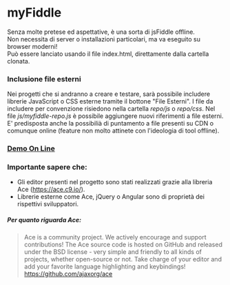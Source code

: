# myFiddle
Senza molte pretese ed aspettative, è una sorta di jsFiddle offline.<br/>
Non necessita di server o installazioni particolari, ma va eseguito su browser moderni!<br/>
Può essere lanciato usando il file index.html, direttamente dalla cartella clonata.

### Inclusione file esterni
Nei progetti che si andranno a creare e testare, sarà possibile includere librerie JavaScript o CSS esterne tramite il bottone "File Esterni".
I file da includere per convenzione risiedono nella cartella *repo/js* o *repo/css*. Nel file *js/myfiddle-repo.js* è possibile aggiungere nuovi riferimenti a file esterni. E' predisposta anche la possibilià di puntamento a file presenti su CDN o comunque online (feature non molto attinete con l'ideologia di tool offline).

### [Demo On Line](http://q.gs/12267939/myfiddle)

### Importante sapere che:

* Gli editor presenti nel progetto sono stati realizzati grazie alla libreria Ace (https://ace.c9.io/).
* Librerie esterne come Ace, jQuery o Angular sono di proprietà dei rispettivi sviluppatori.

##### Per quanto riguarda Ace: 
>Ace is a community project. We actively encourage and support contributions! The Ace source code is hosted on GitHub and released under the BSD license - very simple and friendly to all kinds of projects, whether open-source or not. Take charge of your editor and add your favorite language highlighting and keybindings!
https://github.com/ajaxorg/ace
